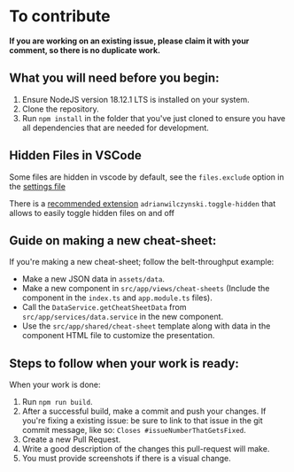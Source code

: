 # To contribute

**If you are working on an existing issue, please claim it with your comment, so there is no duplicate work.**

## What you will need before you begin:

1. Ensure NodeJS version 18.12.1 LTS is installed on your system.
2. Clone the repository.
3. Run `npm install` in the folder that you've just cloned to ensure you have all dependencies that are needed for development.

## Hidden Files in VSCode

Some files are hidden in vscode by default, see the `files.exclude` option in the [settings file](.vscode/settings.json)

There is a [recommended extension](.vscode/extensions.json) `adrianwilczynski.toggle-hidden` that allows to easily toggle hidden files on and off

## Guide on making a new cheat-sheet:

If you're making a new cheat-sheet; follow the belt-throughput example:

- Make a new JSON data in `assets/data`.
- Make a new component in `src/app/views/cheat-sheets` (Include the component in the `index.ts` and `app.module.ts` files).
- Call the `DataService.getCheatSheetData` from `src/app/services/data.service` in the new component.
- Use the `src/app/shared/cheat-sheet` template along with data in the component HTML file to customize the presentation.

## Steps to follow when your work is ready:

When your work is done:

1. Run `npm run build`.
2. After a successful build, make a commit and push your changes. If you're fixing a existing issue: be sure to link to that issue in the git commit message, like so: `Closes #issueNumberThatGetsFixed`.
3. Create a new Pull Request.
4. Write a good description of the changes this pull-request will make.
5. You must provide screenshots if there is a visual change.
